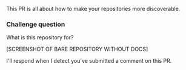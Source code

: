 This PR is all about how to make your repositories more discoverable.

### Challenge question

What is this repository for?

[SCREENSHOT OF BARE REPOSITORY WITHOUT DOCS]

I'll respond when I detect you've submitted a comment on this PR.